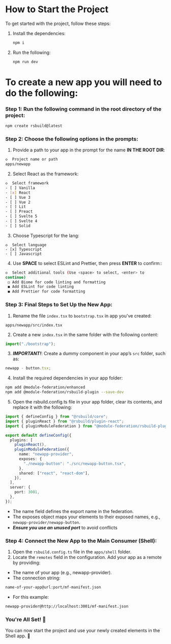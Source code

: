 # How to Start the Project

To get started with the project, follow these steps:

1. Install the dependencies:
   ```bash
   npm i
   ```
2. Run the following:
   ```bash
   npm run dev
   ```

#

# To create a new app you will need to do the following:

### Step 1: Run the following command in the root directory of the project:

```bash
npm create rsbuild@latest
```

### Step 2: Choose the following options in the prompts:

1. Provide a path to your app in the prompt for the name **IN THE ROOT DIR**:

```bash
◇  Project name or path
apps/newapp
```

2. Select React as the framework:

```bash
◇  Select framework
- [ ] Vanilla
- [x] React
- [ ] Vue 3
- [ ] Vue 2
- [ ] Lit
- [ ] Preact
- [ ] Svelte 5
- [ ] Svelte 4
- [ ] Solid
```

3. Choose Typescript for the lang:

```
◇  Select language
- [x] Typescript
- [ ] Javascript
```

4. Use **SPACE** to select ESLint and Prettier, then press **ENTER** to confirm::

```bash
◇  Select additional tools (Use <space> to select, <enter> to
continue)
 ◻ Add Biome for code linting and formatting
 ◼ Add ESLint for code linting
 ◼ Add Prettier for code formatting
```

### Step 3: Final Steps to Set Up the New App:

1. Rename the file `index.tsx` to `bootstrap.tsx` in app you've created:

```
apps/newapp/src/index.tsx
```

2. Create a new `index.tsx` in the same folder with the following content:

```typescript
import("./bootstrap");
```

3. **_IMPORTANT!_**: Create a dummy component in your app’s `src` folder, such as:

```typescript
newapp - button.tsx;
```

4. Install the required dependencies in your app folder:

```bash
npm add @module-federation/enhanced
npm add @module-federation/rsbuild-plugin --save-dev
```

5. Open the rsbuild.config.ts file in your app folder, clear its contents, and replace it with the following:

```typescript
import { defineConfig } from "@rsbuild/core";
import { pluginReact } from "@rsbuild/plugin-react";
import { pluginModuleFederation } from "@module-federation/rsbuild-plugin";

export default defineConfig({
  plugins: [
    pluginReact(),
    pluginModuleFederation({
      name: "newapp-provider",
      exposes: {
        "./newapp-button": "./src/newapp-button.tsx",
      },
      shared: ["react", "react-dom"],
    }),
  ],
  server: {
    port: 3001,
  },
});
```

- The name field defines the export name in the federation.
- The exposes object maps your elements to their exposed names, e.g., `newapp-provider/newapp-button`.
- **_Ensure you use an unused port_** to avoid conflicts

### Step 4: Connect the New App to the Main Consumer (Shell):

1. Open the `rsbuild.config.ts` file in the `apps/shell` folder.
2. Locate the `remotes` field in the configuration. Add your app as a remote by providing:

- The name of your app (e.g., newapp-provider).
- The connection string:

```bash
name-of-your-app@url:port/mf-manifest.json
```

- For this example:

```bash
newapp-provider@http://localhost:3001/mf-manifest.json
```

### You're All Set! 🎉

You can now start the project and use your newly created elements in the Shell app. 🚀

